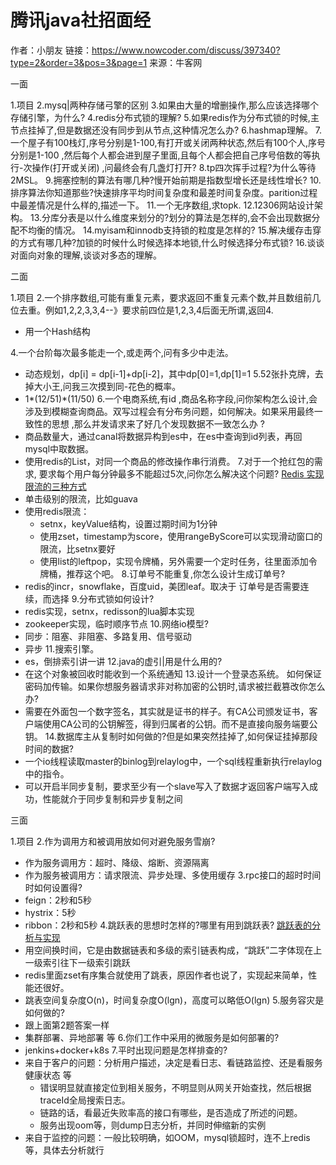 # 腾讯java社招面经

作者：小朋友
链接：https://www.nowcoder.com/discuss/397340?type=2&order=3&pos=3&page=1
来源：牛客网

一面

1.项目
2.mysq|两种存储弓擎的区别
3.如果由大量的增删操作,那么应该选择哪个存储引擎，为什么?
4.redis分布式锁的理解?
5.如果redis作为分布式锁的时候,主节点挂掉了,但是数据还没有同步到从节点,这种情况怎么办?
6.hashmap理解。
7.一个屋子有100栈灯,序号分别是1-100,有打开或关闭两种状态,然后有100个人,序号分别是1-100 ,然后每个人都会进到屋子里面,且每个人都会把自己序号倍数的等执行-次操作(打开或关闭) ,问最终会有几盏灯打开?
8.tp四次挥手过程?为什么等待2MSL。
9.拥塞控制的算法有哪几种?慢开始前期是指数型增长还是线性增长?
10.排序算法你知道那些?快速排序平均时间复杂度和最差时间复杂度。parition过程中最差情况是什么样的,描述一下。
11.一个无序数组,求topk.
12.12306网站设计架构。
13.分库分表是以什么维度来划分的?划分的算法是怎样的,会不会出现数据分配不均衡的情况。
14.myisam和innodb支持锁的粒度是怎样的?
15.解决缓存击穿的方式有哪几种?加锁的时候什么时候选择本地锁,什么时候选择分布式锁?
16.谈谈对面向对象的理解,谈谈对多态的理解。

二面

1.项目
2.一个排序数组,可能有重复元素，要求返回不重复元素个数,并且数组前几位去重。例如1,2,2,3,3,4--》要求前四位是1,2,3,4后面无所谓,返回4.
- 用一个Hash结构

4.一个台阶每次最多能走一个,或走两个,问有多少中走法。
- 动态规划，dp[i] = dp[i-1]+dp[i-2]，其中dp[0]=1,dp[1]=1
5.52张扑克牌，去掉大小王,问我三次摸到同-花色的概率。
- 1*(12/51)*(11/50)
6.一个电商系统,有id ,商品名称字段,问你架构怎么设计,会涉及到模糊查询商品。双写过程会有分布务问题，如何解决。如果采用最终一致性的思想 ,那么并发请求来了好几个发现数据不一致怎么办 ?
- 商品数量大，通过canal将数据异构到es中，在es中查询到id列表，再回mysql中取数据。
- 使用redis的List，对同一个商品的修改操作串行消费。
7.对于一个抢红包的需求, 要求每个用户每分钟最多不能超过5次,问你怎么解决这个问题? [Redis 实现限流的三种方式](https://blog.csdn.net/lmx125254/article/details/90700118/)
- 单击级别的限流，比如guava
- 使用redis限流：
    - setnx，keyValue结构，设置过期时间为1分钟
    - 使用zset，timestamp为score，使用rangeByScore可以实现滑动窗口的限流，比setnx要好
    - 使用list的leftpop，实现令牌桶，另外需要一个定时任务，往里面添加令牌桶，推荐这个吧。
8.订单号不能重复,你怎么设计生成订单号?
- redis的incr，snowflake，百度uid，美团leaf。取决于 订单号是否需要连续，而选择
9.分布式锁如何设计?
- redis实现，setnx，redisson的lua脚本实现
- zookeeper实现，临时顺序节点
10.网络io模型?
- 同步：阻塞、非阻塞、多路复用、信号驱动
- 异步
11.搜索引擎。
- es，倒排索引讲一讲
12.java的虚引|用是什么用的?
- 在这个对象被回收时能收到一个系统通知
13.设计一个登录态系统。 如何保证密码加传输。如果你想服务器请求非对称加密的公钥时,请求被拦截篡改你怎么办?
- 需要在外面包一个数字签名，其实就是证书的样子。有CA公司颁发证书，客户端使用CA公司的公钥解签，得到归属者的公钥。而不是直接向服务端要公钥。
14.数据库主从复制时如何做的?但是如果突然挂掉了,如何保证挂掉那段时间的数据?
- 一个io线程读取master的binlog到relaylog中，一个sql线程重新执行relaylog中的指令。
- 可以开启半同步复制，要求至少有一个slave写入了数据才返回客户端写入成功，性能就介于同步复制和异步复制之间

三面

1.项目
2.作为调用方和被调用放如何对避免服务雪崩?
- 作为服务调用方：超时、降级、熔断、资源隔离
- 作为服务被调用方：请求限流、异步处理、多使用缓存
3.rpc接口的超时时间时如何设置得?
- feign：2秒和5秒
- hystrix：5秒
- ribbon：2秒和5秒
4.跳跃表的思想时怎样的?哪里有用到跳跃表? [跳跃表的分析与实现](https://blog.csdn.net/qq910894904/article/details/37883953)
- 用空间换时间，它是由数据链表和多级的索引链表构成，“跳跃”二字体现在上一级索引往下一级索引跳跃
- redis里面zset有序集合就使用了跳表，原因作者也说了，实现起来简单，性能还很好。
- 跳表空间复杂度O(n)，时间复杂度O(lgn)，高度可以略低O(lgn)
5.服务容灾是如何做的?
- 跟上面第2题答案一样
- 集群部署、异地部署 等
6.你们工作中采用的微服务是如何部署的?
- jenkins+docker+k8s
7.平时出现问题是怎样排查的?
- 来自于客户的问题：分析用户描述，决定是看日志、看链路监控、还是看服务健康状态 等
    - 错误明显就直接定位到相关服务，不明显则从网关开始查找，然后根据traceId全局搜索日志。
    - 链路的话，看最近失败率高的接口有哪些，是否造成了所述的问题。
    - 服务出现oom等，则dump日志分析，并同时伸缩新的实例
- 来自于监控的问题：一般比较明确，如OOM，mysql锁超时，连不上redis 等，具体去分析就行
